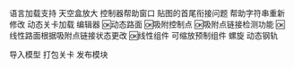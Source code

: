 语言加载支持
天空盒放大
控制器帮助窗口
贴图的首尾衔接问题
帮助字符串重新修改
动态关卡加载
编辑器
  🆗动态路面
    🆗吸附控制点
      🆗吸附点链接检测功能
      🆗线性路面根据吸附点链接状态更改
    🆗线性组件
    可缩放预制组件
    螺旋
    动态钢轨

  导入模型
  打包关卡
  发布模块

